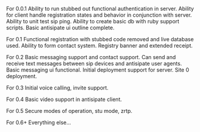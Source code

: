 For 0.0.1
	Ability to run stubbed out functional authentication in server.  Ability for
	client handle registration states and behavior in conjunction with server.
	Ability to unit test sip ping.  Ability to create basic db with ruby support 
    scripts.  Basic antisipate ui outline complete.

For 0.1
	Functional registration with stubbed code removed and live database used.
	Ability to form contact system.  Registry banner and extended receipt.

For 0.2
	Basic messaging support and contact support.  Can send and receive text 
    messages between sip devices and antisipate user agents.  Basic messaging 
    ui functional.  Initial deployment support for server.  Site 0 deployment.

For 0.3
	Initial voice calling, invite support.
 
For 0.4
	Basic video support in antisipate client.

For 0.5
	Secure modes of operation, stu mode, zrtp.

For 0.6+
	Everything else...
